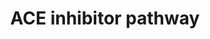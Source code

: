 ---
annotations:
- type: Pathway Ontology
  value: ACE inhibitor drug pathway
- type: Disease Ontology
  value: hypertension
- type: Pathway Ontology
  value: angiotensin signaling pathway
- type: Cell Type Ontology
  value: mesangial cell
- type: Pathway Ontology
  value: signaling pathway
authors:
- C.F.Thorn
- MaintBot
- Jinwook
- Khanspers
- AlexanderPico
- Thomas
- MartijnVanIersel
- Egonw
- Christine Chichester
- Nuno
- DeSl
- Mkutmon
- Eweitz
description: 'The core of this pathway was elucidated over a century ago and involves
  the conversion of angiotensinogen to angiotensin I (Ang I) by renin, its subsequent
  conversion to angiotensin II (Ang II) by angiotensin converting enzyme. Ang II activates
  the angiotensin II receptor type 1 to induce aldosterone synthesis, increasing water
  and salt resorption and potassium excretion in the kidney and increasing blood pressure.  Source:
  PharmGKB (https://www.pharmgkb.org/pathway/PA2023)  Proteins on this pathway have
  targeted assays available via the [https://assays.cancer.gov/available_assays?wp_id=WP554
  CPTAC Assay Portal]'
last-edited: 2022-02-07
organisms:
- Homo sapiens
redirect_from:
- /index.php/Pathway:WP554
- /instance/WP554
schema-jsonld:
- '@context': https://schema.org/
  '@id': https://wikipathways.github.io/pathways/WP554.html
  '@type': Dataset
  creator:
    '@type': Organization
    name: WikiPathways
  description: 'The core of this pathway was elucidated over a century ago and involves
    the conversion of angiotensinogen to angiotensin I (Ang I) by renin, its subsequent
    conversion to angiotensin II (Ang II) by angiotensin converting enzyme. Ang II
    activates the angiotensin II receptor type 1 to induce aldosterone synthesis,
    increasing water and salt resorption and potassium excretion in the kidney and
    increasing blood pressure.  Source: PharmGKB (https://www.pharmgkb.org/pathway/PA2023)  Proteins
    on this pathway have targeted assays available via the [https://assays.cancer.gov/available_assays?wp_id=WP554
    CPTAC Assay Portal]'
  keywords:
  - Aldosterone
  - Ca++
  - BDKRB1
  - ACE
  - KNG1
  - AGTR1
  - CMA1
  - Ang 1-5
  - NR3C2
  - Ang 1-7
  - REN
  - ACE Inhibitor
  - AGT
  - CTSG
  - BDKRB2
  - ATP6AP2
  - CYP11B2
  - Bradykinin
  - Ang 1-9
  - NOS3
  - TGFB1
  - Angiotensin I
  - Deoxycorticosterone
  - MAS1
  - ACE2
  - Prostacyclin
  - AGTR2
  - Angiotensin II
  - TFs
  license: CC0
  name: ACE inhibitor pathway
seo: CreativeWork
title: ACE inhibitor pathway
wpid: WP554
---